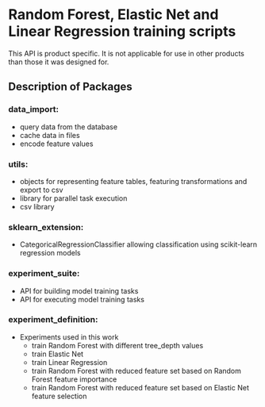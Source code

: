 # Random Forest, Elastic Net and Linear Regression training scripts
This API is product specific. It is not applicable for use in other products than those it was designed for. 

## Description of Packages
### data_import:
- query data from the database
- cache data in files
- encode feature values
### utils:
- objects for representing feature tables, featuring transformations and export to csv
- library for parallel task execution
- csv library
### sklearn_extension:
- CategoricalRegressionClassifier allowing classification using scikit-learn regression models
### experiment_suite:
- API for building model training tasks
- API for executing model training tasks
### experiment_definition:
- Experiments used in this work
  - train Random Forest with different tree_depth values
  - train Elastic Net
  - train Linear Regression
  - train Random Forest with reduced feature set based on Random Forest feature importance
  - train Random Forest with reduced feature set based on Elastic Net feature selection